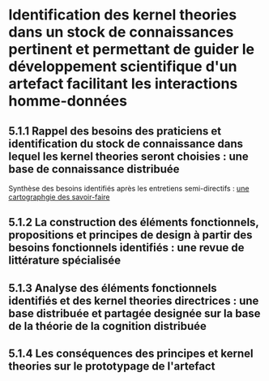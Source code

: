 # Identification des kernel theories dans un stock de connaissances pertinent et permettant de guider le développement scientifique d'un artefact facilitant les interactions homme-données

## 5.1.1 Rappel des besoins des praticiens et identification du stock de connaissance dans lequel les kernel theories seront choisies : une base de connaissance distribuée

Synthèse des besoins identifiés après les entretiens semi-directifs : [une cartographgie des savoir-faire](http://opendatatales.com/un-tour-de-france-de-lopen-data-vers-une-cartographie-des-savoir-faire-des-territoires-intelligents/)

## 5.1.2 La construction des éléments fonctionnels, propositions et principes de design à partir des besoins fonctionnels identifiés : une revue de littérature spécialisée

## 5.1.3 Analyse des éléments fonctionnels identifiés et des kernel theories directrices : une base distribuée et partagée designée sur la base de la théorie de la cognition distribuée

## 5.1.4 Les conséquences des principes et kernel theories sur le prototypage de l'artefact
